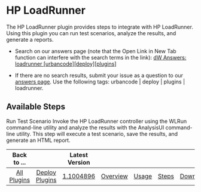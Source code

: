 
HP LoadRunner
=============


The HP LoadRunner plugin provides steps to integrate with HP LoadRunner. Using this plugin you can run test scenarios, 
analyze the results, and generate a reports.


* Search on our answers page (note that the Open Link in New Tab function
 can interfere with the search terms in the link): [dW Answers: loadrunner 
[urbancode][deploy][plugins]](https://developer.ibm.com/answers/search.html?f=&type=question&redirect=search%2Fsearch&sort=relevance&q=loadrunner+%5Burbancode%5D%5Bdeploy%5D%5Bplugins%5D)

* If there are no search results, submit your issue as a question to our [answers 
page](https://developer.ibm.com/answers/smart-spaces/23/urbancode.html). Use the following tags: urbancode | deploy | 
plugins | loadrunner.



Available Steps
---------------


Run Test Scenario Invoke the HP LoadRunner controller using 
the WLRun command-line utility and analyze the results with the AnalysisUI command-line utility. This step will execute 
a test scenario, save the results, and generate an HTML report.





|Back to ...||Latest Version|||||
| :---: | :---: | :---: | :---: | :---: | :---: | :---: |
|[All Plugins](../../index.md)|[Deploy Plugins](../README.md)|[1.1004896](https://raw.githubusercontent.com/UrbanCode/IBM-UCD-PLUGINS/main/files/hp-loadrunner/plugins-hp-loadrunner-1.1004896.zip)|[Overview](overview.md)|[Usage](usage.md)|[Steps](steps.md)|[Downloads](downloads.md)|

